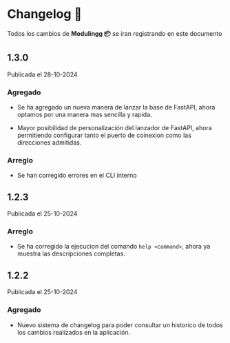 # Changelog 📜

Todos los cambios de **Modulingg 📦** se iran registrando en este documento

## 1.3.0 

Publicada el 28-10-2024

### Agregado

- Se ha agregado un nueva manera de lanzar la base de FastAPI, ahora optamos por una manera mas sencilla y rapida.

- Mayor posibilidad de personalización del lanzador de FastAPI, ahora permitiendo configurar tanto el puerto de coinexion como las direcciones admitidas.

### Arreglo

- Se han corregido errores en el CLI interno

## 1.2.3 

Publicada el 25-10-2024

### Arreglo

- Se ha corregido la ejecucion del comando ```help <command>```, ahora ya muestra las descripciones completas. 


## 1.2.2 

Publicada el 25-10-2024

### Agregado

- Nuevo sistema de changelog para poder consultar un historico de todos los cambios realizados en la aplicación.